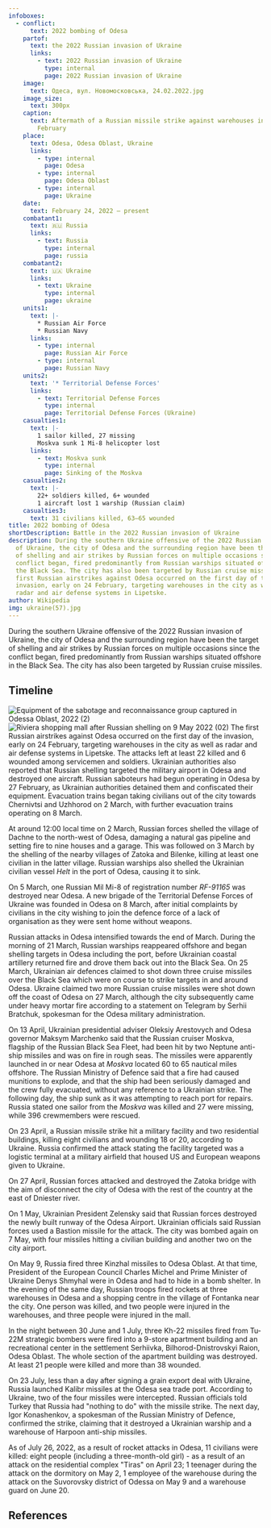 ```yaml
---
infoboxes:
  - conflict:
      text: 2022 bombing of Odesa
    partof:
      text: the 2022 Russian invasion of Ukraine
      links:
        - text: 2022 Russian invasion of Ukraine
          type: internal
          page: 2022 Russian invasion of Ukraine
    image:
      text: Одеса, вул. Новомосковська, 24.02.2022.jpg
    image_size:
      text: 300px
    caption:
      text: Aftermath of a Russian missile strike against warehouses in Odesa on 24
        February
    place:
      text: Odesa, Odesa Oblast, Ukraine
      links:
        - type: internal
          page: Odesa
        - type: internal
          page: Odesa Oblast
        - type: internal
          page: Ukraine
    date:
      text: February 24, 2022 – present
    combatant1:
      text: 🇷🇺 Russia
      links:
        - text: Russia
          type: internal
          page: russia
    combatant2:
      text: 🇺🇦 Ukraine
      links:
        - text: Ukraine
          type: internal
          page: ukraine
    units1:
      text: |-
        * Russian Air Force
        * Russian Navy
      links:
        - type: internal
          page: Russian Air Force
        - type: internal
          page: Russian Navy
    units2:
      text: '* Territorial Defense Forces'
      links:
        - text: Territorial Defense Forces
          type: internal
          page: Territorial Defense Forces (Ukraine)
    casualties1:
      text: |-
        1 sailor killed, 27 missing 
        Moskva sunk 1 Mi-8 helicopter lost
      links:
        - text: Moskva sunk
          type: internal
          page: Sinking of the Moskva
    casualties2:
      text: |-
        22+ soldiers killed, 6+ wounded 
        1 aircraft lost 1 warship (Russian claim)
    casualties3:
      text: 31 civilians killed, 63–65 wounded
title: 2022 bombing of Odesa
shortDescription: Battle in the 2022 Russian invasion of Ukraine
description: During the southern Ukraine offensive of the 2022 Russian invasion
  of Ukraine, the city of Odesa and the surrounding region have been the target
  of shelling and air strikes by Russian forces on multiple occasions since the
  conflict began, fired predominantly from Russian warships situated offshore in
  the Black Sea. The city has also been targeted by Russian cruise missiles. The
  first Russian airstrikes against Odesa occurred on the first day of the
  invasion, early on 24 February, targeting warehouses in the city as well as
  radar and air defense systems in Lipetske.
author: Wikipedia
img: ukraine(57).jpg
---
```


During the southern Ukraine offensive of the 2022 Russian invasion of Ukraine, the city of Odesa and the surrounding region have been the target of shelling and air strikes by Russian forces on multiple occasions since the conflict began, fired predominantly from Russian warships situated offshore in the Black Sea. The city has also been targeted by Russian cruise missiles.

## Timeline

![Equipment of the sabotage and reconnaissance group captured in Odessa Oblast, 2022 (2)](<https://wikipedia.org/wiki/Special:Redirect/file/Equipment_of_the_sabotage_and_reconnaissance_group_captured_in_Odessa_Oblast%2C_2022_(2).jpg?>)
![Riviera shopping mall after Russian shelling on 9 May 2022 (02)](<https://wikipedia.org/wiki/Special:Redirect/file/Riviera_shopping_mall_after_Russian_shelling_on_9_May_2022_(02).jpg?>)
The first Russian airstrikes against Odesa occurred on the first day of the invasion, early on 24 February, targeting warehouses in the city as well as radar and air defense systems in Lipetske. The attacks left at least 22 killed and 6 wounded among servicemen and soldiers. Ukrainian authorities also reported that Russian shelling targeted the military airport in Odesa and destroyed one aircraft. Russian saboteurs had begun operating in Odesa by 27 February, as Ukrainian authorities detained them and confiscated their equipment. Evacuation trains began taking civilians out of the city towards Chernivtsi and Uzhhorod on 2 March, with further evacuation trains operating on 8 March.

At around 12:00 local time on 2 March, Russian forces shelled the village of Dachne to the north-west of Odesa, damaging a natural gas pipeline and setting fire to nine houses and a garage. This was followed on 3 March by the shelling of the nearby villages of Zatoka and Bilenke, killing at least one civilian in the latter village. Russian warships also shelled the Ukrainian civilian vessel _Helt_ in the port of Odesa, causing it to sink.

On 5 March, one Russian Mil Mi-8 of registration number _RF-91165_ was destroyed near Odesa. A new brigade of the Territorial Defense Forces of Ukraine was founded in Odesa on 8 March, after initial complaints by civilians in the city wishing to join the defence force of a lack of organisation as they were sent home without weapons.

Russian attacks in Odesa intensified towards the end of March. During the morning of 21 March, Russian warships reappeared offshore and began shelling targets in Odesa including the port, before Ukrainian coastal artillery returned fire and drove them back out into the Black Sea. On 25 March, Ukrainian air defences claimed to shot down three cruise missiles over the Black Sea which were on course to strike targets in and around Odesa. Ukraine claimed two more Russian cruise missiles were shot down off the coast of Odesa on 27 March, although the city subsequently came under heavy mortar fire according to a statement on Telegram by Serhii Bratchuk, spokesman for the Odesa military administration.

On 13 April, Ukrainian presidential adviser Oleksiy Arestovych and Odesa governor Maksym Marchenko said that the Russian cruiser Moskva, flagship of the Russian Black Sea Fleet, had been hit by two Neptune anti-ship missiles and was on fire in rough seas. The missiles were apparently launched in or near Odesa at _Moskva_ located 60 to 65 nautical miles offshore. The Russian Ministry of Defence said that a fire had caused munitions to explode, and that the ship had been seriously damaged and the crew fully evacuated, without any reference to a Ukrainian strike. The following day, the ship sunk as it was attempting to reach port for repairs. Russia stated one sailor from the _Moskva_ was killed and 27 were missing, while 396 crewmembers were rescued.

On 23 April, a Russian missile strike hit a military facility and two residential buildings, killing eight civilians and wounding 18 or 20, according to Ukraine. Russia confirmed the attack stating the facility targeted was a logistic terminal at a military airfield that housed US and European weapons given to Ukraine.

On 27 April, Russian forces attacked and destroyed the Zatoka bridge with the aim of disconnect the city of Odesa with the rest of the country at the east of Dniester river.

On 1 May, Ukrainian President Zelensky said that Russian forces destroyed the newly built runway of the Odesa Airport. Ukrainian officials said Russian forces used a Bastion missile for the attack. The city was bombed again on 7 May, with four missiles hitting a civilian building and another two on the city airport.

On May 9, Russia fired three Kinzhal missiles to Odesa Oblast. At that time, President of the European Council Charles Michel and Prime Minister of Ukraine Denys Shmyhal were in Odesa and had to hide in a bomb shelter. In the evening of the same day, Russian troops fired rockets at three warehouses in Odesa and a shopping centre in the village of Fontanka near the city. One person was killed, and two people were injured in the warehouses, and three people were injured in the mall.

In the night between 30 June and 1 July, three Kh-22 missiles fired from Tu-22M strategic bombers were fired into a 9-store apartment building and an recreational center in the settlement Serhiivka, Bilhorod-Dnistrovskyi Raion, Odesa Oblast. The whole section of the apartment building was destroyed. At least 21 people were killed and more than 38 wounded.

On 23 July, less than a day after signing a grain export deal with Ukraine, Russia launched Kalibr missiles at the Odesa sea trade port. According to Ukraine, two of the four missiles were intercepted. Russian officials told Turkey that Russia had "nothing to do" with the missile strike. The next day, Igor Konashenkov, a spokesman of the Russian Ministry of Defence, confirmed the strike, claiming that it destroyed a Ukrainian warship and a warehouse of Harpoon anti-ship missiles.

As of July 26, 2022, as a result of rocket attacks in Odesa, 11 civilians were killed: eight people (including a three-month-old girl) - as a result of an attack on the residential complex "Tiras" on April 23; 1 teenager during the attack on the dormitory on May 2, 1 employee of the warehouse during the attack on the Suvorovsky district of Odessa on May 9 and a warehouse guard on June 20.

## References
